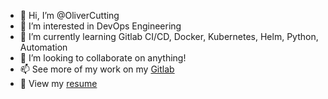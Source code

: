 - 👋 Hi, I’m @OliverCutting
- 👀 I’m interested in DevOps Engineering
- 🌱 I’m currently learning Gitlab CI/CD, Docker, Kubernetes, Helm, Python, Automation
- 💞️ I’m looking to collaborate on anything!
- 📫 See more of my work on my [Gitlab](https://gitlab.com/oliver.cutting)
- 📝 View my [resume](https://olivercutting.github.io)

<!---
OliverCutting/OliverCutting is a ✨ special ✨ repository because its `README.md` (this file) appears on your GitHub profile.
You can click the Preview link to take a look at your changes.
--->
